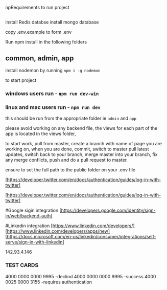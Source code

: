 npRequirements to run project

##

install Redis databse
install mongo database

copy .env.example to form .env

Run npm install in the following folders

## common, admin, app

install nodemon by running `npm i -g nodemon`

to start project

### windows users run - `npm run dev-win`

### linux and mac users run - `npm run dev`

this should be run from the appropriate folder ie `admin` and `app`

please avoid working on any backend file, the views for each part of the app is located in the views folder,

to start work, pull from master, create a branch with name of page you are working on,
when you are done, commit, switch to master pull latest updates, switch back to your branch,
merge master into your branch, fix any merge conflicts, push and do a pull request to master.

ensure to set the full path to the public folder on your .env file

[https://developer.twitter.com/en/docs/authentication/guides/log-in-with-twitter]

[https://developer.twitter.com/en/docs/authentication/guides/log-in-with-twitter]

#Google sigin integration
[https://developers.google.com/identity/sign-in/web/backend-auth]

#Linkedin integration
[https://www.linkedin.com/developers/]
[https://www.linkedin.com/developers/apps/new]
[https://docs.microsoft.com/en-us/linkedin/consumer/integrations/self-serve/sign-in-with-linkedin]

142.93.4.146


### TEST CARDS
4000 0000 0000 9995 -declind
4000 0000 0000 9995 -success
4000 0025 0000 3155 -requires authentication




 
